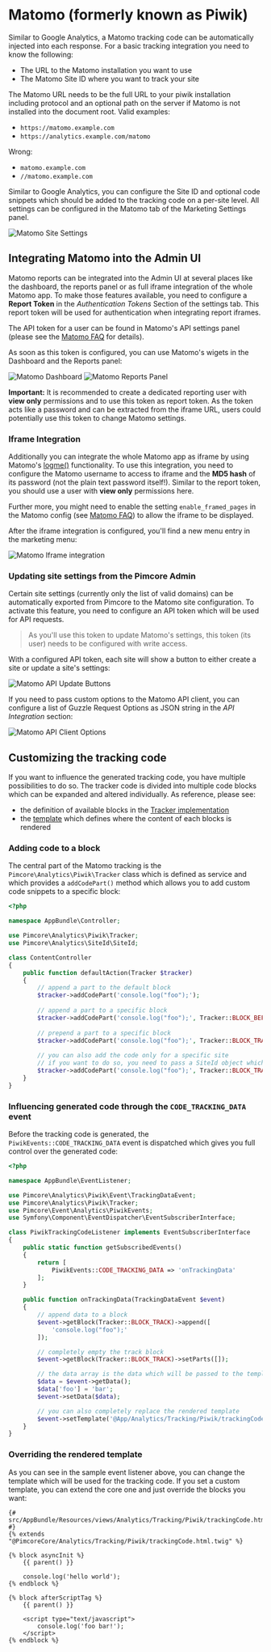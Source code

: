# Matomo (formerly known as Piwik)

Similar to Google Analytics, a Matomo tracking code can be automatically injected into each response. For a basic tracking
integration you need to know the following:

* The URL to the Matomo installation you want to use
* The Matomo Site ID where you want to track your site

The Matomo URL needs to be the full URL to your piwik installation including protocol and an optional path on the
server if Matomo is not installed into the document root. Valid examples: 

* `https://matomo.example.com`
* `https://analytics.example.com/matomo`

Wrong:

* `matomo.example.com`
* `//matomo.example.com`

Similar to Google Analytics, you can configure the Site ID and optional code snippets which should be added to the tracking
code on a per-site level. All settings can be configured in the Matomo tab of the Marketing Settings panel.

![Matomo Site Settings](../../img/piwik_site_settings.png)


## Integrating Matomo into the Admin UI

Matomo reports can be integrated into the Admin UI at several places like the dashboard, the reports panel or as full iframe
integration of the whole Matomo app. To make those features available, you need to configure a **Report Token** in the
*Authentication Tokens* Section of the settings tab. This report token will be used for authentication when integrating
report iframes.

The API token for a user can be found in Matomo's API settings panel (please see the [Matomo FAQ](https://matomo.org/faq/general/faq_114/)
for details).

As soon as this token is configured, you can use Matomo's wigets in the Dashboard and the Reports panel:

![Matomo Dashboard](../../img/piwik_dashboard.png)
![Matomo Reports Panel](../../img/piwik_reports.png)

**Important:** It is recommended to create a dedicated reporting user with **view only** permissions and to use this token
as report token. As the token acts like a password and can be extracted from the iframe URL, users could potentially use 
this token to change Matomo settings.


### Iframe Integration

Additionally you can integrate the whole Matomo app as iframe by using Matomo's [logme()](https://piwik.org/faq/how-to/#faq_30)
functionality. To use this integration, you need to configure the Matomo username to access to iframe and the **MD5 hash**
of its password (not the plain text password itself!). Similar to the report token, you should use a user with **view only**
permissions here. 

Further more, you might need to enable the setting `enable_framed_pages` in the Matomo config (see
[Matomo FAQ](https://matomo.org/faq/troubleshooting/faq_147/)) to allow the iframe to be displayed.

After the iframe integration is configured, you'll find a new menu entry in the marketing menu:

![Matomo Iframe integration](../../img/piwik_iframe_integration.png)


### Updating site settings from the Pimcore Admin

Certain site settings (currently only the list of valid domains) can be automatically exported from Pimcore to the Matomo
site configuration. To activate this feature, you need to configure an API token which will be used for API requests.

> As you'll use this token to update Matomo's settings, this token (its user) needs to be configured with write access.

With a configured API token, each site will show a button to either create a site or update a site's settings:

![Matomo API Update Buttons](../../img/piwik_api_update_buttons.png)

If you need to pass custom options to the Matomo API client, you can configure a list of Guzzle Request Options as JSON 
string in the *API Integration* section:

![Matomo API Client Options](../../img/piwik_api_client_options.png)


## Customizing the tracking code

If you want to influence the generated tracking code, you have multiple possibilities to do so. The tracker code is divided
into multiple code blocks which can be expanded and altered individually. As reference, please see:

* the definition of available blocks in the [Tracker implementation](https://github.com/pimcore/pimcore/blob/master/lib/Analytics/Piwik/Tracker.php#L63)
* the [template](https://github.com/pimcore/pimcore/blob/master/bundles/CoreBundle/Resources/views/Analytics/Tracking/Piwik/trackingCode.html.twig)
  which defines where the content of each blocks is rendered

### Adding code to a block

The central part of the Matomo tracking is the `Pimcore\Analytics\Piwik\Tracker` class which is defined as service and which
provides a `addCodePart()` method which allows you to add custom code snippets to a specific block:

```php
<?php

namespace AppBundle\Controller;

use Pimcore\Analytics\Piwik\Tracker;
use Pimcore\Analytics\SiteId\SiteId;

class ContentController
{
    public function defaultAction(Tracker $tracker)
    {
        // append a part to the default block
        $tracker->addCodePart('console.log("foo");');
        
        // append a part to a specific block
        $tracker->addCodePart('console.log("foo");', Tracker::BLOCK_BEFORE_TRACK);
        
        // prepend a part to a specific block
        $tracker->addCodePart('console.log("foo");', Tracker::BLOCK_TRACK, true);
        
        // you can also add the code only for a specific site
        // if you want to do so, you need to pass a SiteId object which identifies a tracking site
        $tracker->addCodePart('console.log("foo");', Tracker::BLOCK_TRACK, true, SiteId::forMainDomain());
    }
}
``` 

### Influencing generated code through the `CODE_TRACKING_DATA` event

Before the tracking code is generated, the `PiwikEvents::CODE_TRACKING_DATA` event is dispatched which gives you full control
over the generated code:

```php
<?php

namespace AppBundle\EventListener;

use Pimcore\Analytics\Piwik\Event\TrackingDataEvent;
use Pimcore\Analytics\Piwik\Tracker;
use Pimcore\Event\Analytics\PiwikEvents;
use Symfony\Component\EventDispatcher\EventSubscriberInterface;

class PiwikTrackingCodeListener implements EventSubscriberInterface
{
    public static function getSubscribedEvents()
    {
        return [
            PiwikEvents::CODE_TRACKING_DATA => 'onTrackingData'
        ];
    }

    public function onTrackingData(TrackingDataEvent $event)
    {
        // append data to a block
        $event->getBlock(Tracker::BLOCK_TRACK)->append([
            'console.log("foo");'
        ]);

        // completely empty the track block
        $event->getBlock(Tracker::BLOCK_TRACK)->setParts([]);

        // the data array is the data which will be passed to the template
        $data = $event->getData();
        $data['foo'] = 'bar';
        $event->setData($data);

        // you can also completely replace the rendered template
        $event->setTemplate('@App/Analytics/Tracking/Piwik/trackingCode.html.twig');
    }
}
```

### Overriding the rendered template

As you can see in the sample event listener above, you can change the template which will be used for the tracking code.
If you set a custom template, you can extend the core one and just override the blocks you want:

```twig
{# src/AppBundle/Resources/views/Analytics/Tracking/Piwik/trackingCode.html.twig #}
{% extends "@PimcoreCore/Analytics/Tracking/Piwik/trackingCode.html.twig" %}

{% block asyncInit %}
    {{ parent() }}

    console.log('hello world');
{% endblock %}

{% block afterScriptTag %}
    {{ parent() }}

    <script type="text/javascript">
        console.log('foo bar!');
    </script>
{% endblock %}
```
